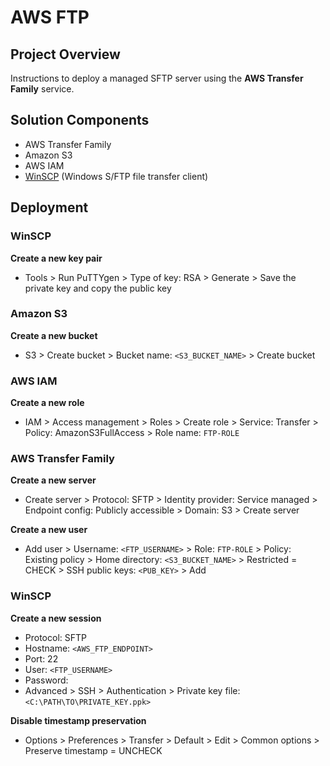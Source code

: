 # AWS FTP


## Project Overview
Instructions to deploy a managed SFTP server using the **AWS Transfer Family** service.


## Solution Components
- AWS Transfer Family
- Amazon S3
- AWS IAM
- [WinSCP](https://winscp.net/eng/index.php) (Windows S/FTP file transfer client)


## Deployment
### WinSCP
**Create a new key pair**
- Tools > Run PuTTYgen > Type of key: RSA > Generate > Save the private key and copy the public key


### Amazon S3
**Create a new bucket**
- S3 > Create bucket > Bucket name: `<S3_BUCKET_NAME>` > Create bucket


### AWS IAM
**Create a new role**
- IAM > Access management > Roles > Create role > Service: Transfer > Policy: AmazonS3FullAccess > Role name: `FTP-ROLE`


### AWS Transfer Family
**Create a new server**
- Create server > Protocol: SFTP > Identity provider: Service managed > Endpoint config: Publicly accessible > Domain: S3 > Create server

**Create a new user**
- Add user > Username: `<FTP_USERNAME>` > Role: `FTP-ROLE` > Policy: Existing policy > Home directory: `<S3_BUCKET_NAME>` > Restricted = CHECK > SSH public keys: `<PUB_KEY>` > Add


### WinSCP
**Create a new session**
- Protocol: SFTP
- Hostname: `<AWS_FTP_ENDPOINT>`
- Port: 22
- User: `<FTP_USERNAME>`
- Password:
- Advanced > SSH > Authentication > Private key file: `<C:\PATH\TO\PRIVATE_KEY.ppk>`

**Disable timestamp preservation**
- Options > Preferences > Transfer > Default > Edit > Common options > Preserve timestamp = UNCHECK
